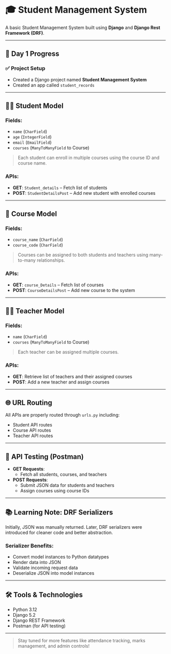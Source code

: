 # 🎓 Student Management System

A basic Student Management System built using **Django** and **Django Rest Framework (DRF)**.

---

## 📅 Day 1 Progress

### ✅ Project Setup
- Created a Django project named **Student Management System**
- Created an app called `student_records`

---

## 🧑‍🎓 Student Model

### Fields:
- `name` (`CharField`)
- `age` (`IntegerField`)
- `email` (`EmailField`)
- `courses` (`ManyToManyField` to Course)

> Each student can enroll in multiple courses using the course ID and course name.

### APIs:
- **GET**: `Student_details` – Fetch list of students
- **POST**: `StudentDetailsPost` – Add new student with enrolled courses

---

## 📘 Course Model

### Fields:
- `course_name` (`CharField`)
- `course_code` (`CharField`)

> Courses can be assigned to both students and teachers using many-to-many relationships.

### APIs:
- **GET**: `course_Details` – Fetch list of courses
- **POST**: `CourseDetailsPost` – Add new course to the system

---

## 👨‍🏫 Teacher Model

### Fields:
- `name` (`CharField`)
- `courses` (`ManyToManyField` to Course)

> Each teacher can be assigned multiple courses.

### APIs:
- **GET**: Retrieve list of teachers and their assigned courses
- **POST**: Add a new teacher and assign courses

---

## 🌐 URL Routing
All APIs are properly routed through `urls.py` including:
- Student API routes
- Course API routes
- Teacher API routes

---

## 🧪 API Testing (Postman)
- **GET Requests**: 
  - Fetch all students, courses, and teachers
- **POST Requests**: 
  - Submit JSON data for students and teachers
  - Assign courses using course IDs

---

## 📚 Learning Note: DRF Serializers

Initially, JSON was manually returned. Later, DRF serializers were introduced for cleaner code and better abstraction.

### Serializer Benefits:
- Convert model instances to Python datatypes
- Render data into JSON
- Validate incoming request data
- Deserialize JSON into model instances

---

## 🛠️ Tools & Technologies
- Python 3.12
- Django 5.2
- Django REST Framework
- Postman (for API testing)

---

> Stay tuned for more features like attendance tracking, marks management, and admin controls!
